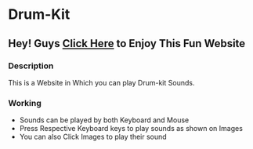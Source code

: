 # Drum-Kit

## Hey! Guys [Click Here](https://neeraj2212.github.io/Drum-Kit/)  to Enjoy This Fun Website 

### Description
  
  This is a Website in Which you can play Drum-kit Sounds.
  
  ### Working
  - Sounds can be played by both Keyboard and Mouse
  - Press Respective Keyboard keys to play sounds as shown on Images
  - You can also Click Images to play their sound
